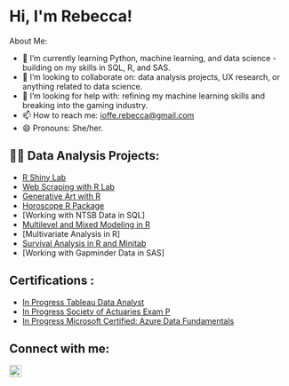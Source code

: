 <h1>Hi, I'm Rebecca! </h1>

</h2> About Me: </h2> 

  - 🌱 I’m currently learning Python, machine learning, and data science - building on my skills in SQL, R, and SAS.
  - 👯 I’m looking to collaborate on: data analysis projects, UX research, or anything related to data science.
  - 🤔 I’m looking for help with: refining my machine learning skills and breaking into the gaming industry.
  - 📫 How to reach me: ioffe.rebecca@gmail.com
  - 😄 Pronouns: She/her.

<h2> 👩‍💻 Data Analysis Projects:</h2>

  - [R Shiny Lab](https://github.com/rebecca-ioffe/ShinyAppLab)
  - [Web Scraping with R Lab](https://github.com/rebecca-ioffe/WebScrapinginR)
  - [Generative Art with R](https://github.com/rebecca-ioffe/GenerativeArt)
  - [Horoscope R Package](https://github.com/rebecca-ioffe/HoroscopePackage)
  - [Working with NTSB Data in SQL]
  - [Multilevel and Mixed Modeling in R](https://github.com/rebecca-ioffe/MultilevelAndMixedModeling)
  - [Multivariate Analysis in R]
  - [Survival Analysis in R and Minitab](https://github.com/rebecca-ioffe/SurvivalAnalysis)
  - [Working with Gapminder Data in SAS]

<h2> Certifications : </h2> 

 - [In Progress Tableau Data Analyst](https://www.tableau.com/learn/certification/certified-data-analyst)
 - [In Progress Society of Actuaries Exam P](https://www.soa.org/education/exam-req/edu-exam-p-detail/)
 - [In Progress Microsoft Certified: Azure Data Fundamentals](https://learn.microsoft.com/en-us/credentials/certifications/azure-data-fundamentals/?practice-assessment-type=certification)


<h2> Connect with me:</h2>


[<img align="left" alt="RebeccaIoffe | LinkedIn" width="22px" src="https://cdn.jsdelivr.net/npm/simple-icons@v3/icons/linkedin.svg" />][linkedin]



[linkedin]: https://linkedin.com/in/rebeccaioffe

<!--
**joshmadakor1/joshmadakor1** is a ✨ _special_ ✨ repository because its `README.md` (this file) appears on your GitHub profile.

Here are some ideas to get you started:


-->
